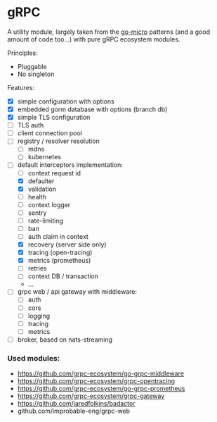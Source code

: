 # gRPC 

A utility module, largely taken from the [go-micro](https://github.com/micro/go-micro) patterns (and a good amount of code too...) 
with pure gRPC ecosystem modules.

Principles:
- Pluggable
- No singleton

Features:
- [x] simple configuration with options
- [x] embedded gorm database with options (branch db)
- [x] simple TLS configuration
- [ ] TLS auth
- [ ] client connection pool
- [ ] registry / resolver resolution
    - [ ] mdns
    - [ ] kubernetes
- [ ] default interceptors implementation:
    - [ ] context request id
    - [x] defaulter
    - [x] validation
    - [ ] health
    - [ ] context logger
    - [ ] sentry
    - [ ] rate-limiting
    - [ ] ban
    - [ ] auth claim in context
    - [x] recovery (server side only)
    - [x] tracing (open-tracing)
    - [x] metrics (prometheus)
    - [ ] retries
    - [ ] context DB / transaction
    - ...
- [ ] grpc web / api gateway with middleware:
    - [ ] auth
    - [ ] cors
    - [ ] logging
    - [ ] tracing
    - [ ] metrics
- [ ] broker, based on nats-streaming

### Used modules:
- https://github.com/grpc-ecosystem/go-grpc-middleware
- https://github.com/grpc-ecosystem/grpc-opentracing
- https://github.com/grpc-ecosystem/go-grpc-prometheus
- https://github.com/grpc-ecosystem/grpc-gateway
- https://github.com/jaredfolkins/badactor
- github.com/improbable-eng/grpc-web
